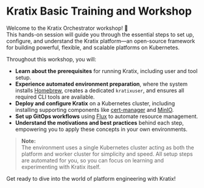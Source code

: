 # Kratix Basic Training and Workshop

Welcome to the Kratix Orchestrator workshop! 🚀  
This hands-on session will guide you through the essential steps to set up, configure, and understand the Kratix platform—an open-source framework for building powerful, flexible, and scalable platforms on Kubernetes.

Throughout this workshop, you will:

- **Learn about the prerequisites** for running Kratix, including user and tool setup.
- **Experience automated environment preparation**, where the system installs [Homebrew](https://brew.sh/), creates a dedicated `kratixuser`, and ensures all required CLI tools are available.
- **Deploy and configure Kratix** on a Kubernetes cluster, including installing supporting components like [cert-manager](https://cert-manager.io/) and [MinIO](https://min.io/).
- **Set up GitOps workflows** using [Flux](https://fluxcd.io/) to automate resource management.
- **Understand the motivations and best practices** behind each step, empowering you to apply these concepts in your own environments.

> **Note:**  
> The environment uses a single Kubernetes cluster acting as both the platform and worker cluster for simplicity and speed. All setup steps are automated for you, so you can focus on learning and experimenting with Kratix itself.

Get ready to dive into the world of platform engineering with Kratix!